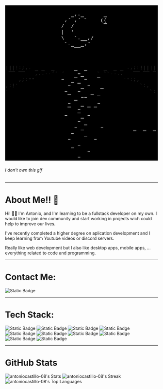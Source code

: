 ![Banner](resources/img/banner.gif)
###### I don't own this gif  

---
# About Me!! :confetti_ball:


Hi! :wave::smile: I'm Antonio, and I'm learning to be a fullstack developer on my own. I would like to join dev community and start working in projects wich could help to improve our lives.   

I've recently completed a higher degree on aplication development and I keep learning from Youtube videos or discord servers.  

Really like web development but I also like desktop apps, mobile apps, ... everything related to code and programming.

---
# Contact Me:

![Static Badge](https://img.shields.io/badge/antoniocj04%40gmail.com-red?style=flat_square&logo=gmail&logoColor=white)

---
# Tech Stack:

![Static Badge](https://img.shields.io/badge/Java-white?style=for-the-badge&logo=Codeforces)
![Static Badge](https://img.shields.io/badge/Spring_Boot-green?style=for-the-badge&logo=Spring%20Boot&logoColor=white)
![Static Badge](https://img.shields.io/badge/PHP-%239868f2?style=for-the-badge&logo=PHP&logoColor=white)
![Static Badge](https://img.shields.io/badge/MYSQL-blue?style=for-the-badge&logo=MYSQL&logoColor=white)
![Static Badge](https://img.shields.io/badge/phyton-yellow?style=for-the-badge&logo=python&logoColor=blue)
![Static Badge](https://img.shields.io/badge/Laravel-red?style=for-the-badge&logo=Laravel&logoColor=white)
![Static Badge](https://img.shields.io/badge/Tailwind-blue?style=for-the-badge&logo=Tailwind%20CSS&logoColor=white)
![Static Badge](https://img.shields.io/badge/Javascript-yellow?style=for-the-badge&logo=Javascript&logoColor=white)
![Static Badge](https://img.shields.io/badge/HTML5-orange?style=for-the-badge&logo=HTML5&logoColor=white)
![Static Badge](https://img.shields.io/badge/Kotlin-purple?style=for-the-badge&logo=Kotlin&logoColor=white)

---
# GitHub Stats
![antoniocastillo-08's Stats](https://github-readme-stats.vercel.app/api?username=antoniocastillo-08&theme=tokyonight&show_icons=true&hide_border=true&count_private=true)
![antoniocastillo-08's Streak](https://github-readme-streak-stats.herokuapp.com/?user=antoniocastillo-08&theme=tokyonight&hide_border=true)
![antoniocastillo-08's Top Languages](https://github-readme-stats.vercel.app/api/top-langs/?username=antoniocastillo-08&theme=tokyonight&show_icons=true&hide_border=true&layout=compact)
